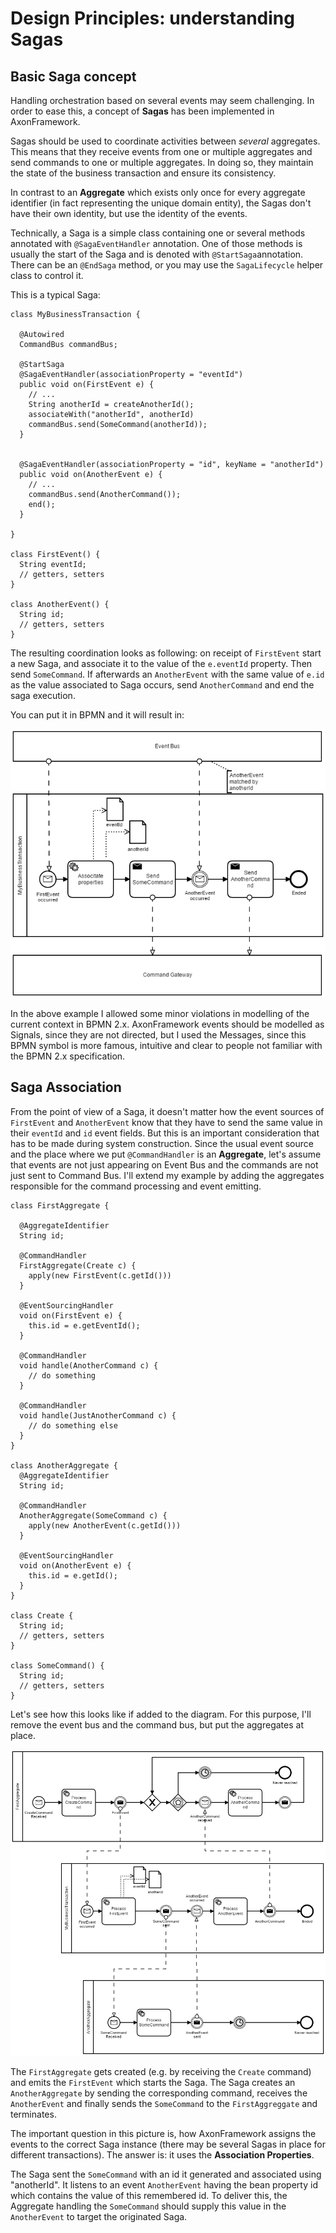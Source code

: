 # Design Principles: understanding Sagas

## Basic Saga concept

Handling orchestration based on several events may seem challenging. In order to ease this, a concept of **Sagas** has been implemented in AxonFramework.

Sagas should be used to coordinate activities between _several_ aggregates. This means that they receive events from one or multiple aggregates and send commands to one or multiple aggregates. In doing so, they maintain the state of the business transaction and ensure its consistency.

In contrast to an **Aggregate** which exists only once for every aggregate identifier \(in fact representing the unique domain entity\), the Sagas don't have their own identity, but use the identity of the events.

Technically, a Saga is a simple class containing one or several methods annotated with `@SagaEventHandler` annotation. One of those methods is usually the start of the Saga and is denoted with `@StartSaga`annotation. There can be an `@EndSaga` method, or you may use the `SagaLifecycle` helper class to control it.

This is a typical Saga:

```text
class MyBusinessTransaction {

  @Autowired
  CommandBus commandBus;

  @StartSaga
  @SagaEventHandler(associationProperty = "eventId")
  public void on(FirstEvent e) {
    // ...
    String anotherId = createAnotherId();
    associateWith("anotherId", anotherId)
    commandBus.send(SomeCommand(anotherId));
  }


  @SagaEventHandler(associationProperty = "id", keyName = "anotherId")
  public void on(AnotherEvent e) {
    // ...
    commandBus.send(AnotherCommand());
    end();
  }

}

class FirstEvent() {
  String eventId;
  // getters, setters
}

class AnotherEvent() {
  String id;
  // getters, setters
}
```

The resulting coordination looks as following: on receipt of `FirstEvent` start a new Saga, and associate it to the value of the `e.eventId` property. Then send `SomeCommand`. If afterwards an `AnotherEvent` with the same value of `e.id` as the value associated to Saga occurs, send `AnotherCommand` and end the saga execution.

You can put it in BPMN and it will result in:

![Saga Example](../.gitbook/assets/saga_example.png)

In the above example I allowed some minor violations in modelling of the current context in BPMN 2.x. AxonFramework events should be modelled as Signals, since they are not directed, but I used the Messages, since this BPMN symbol is more famous, intuitive and clear to people not familiar with the BPMN 2.x specification.

## Saga Association

From the point of view of a Saga, it doesn't matter how the event sources of `FirstEvent` and `AnotherEvent` know that they have to send the same value in their `eventId` and `id` event fields. But this is an important consideration that has to be made during system construction. Since the usual event source and the place where we put `@CommandHandler` is an **Aggregate**, let's assume that events are not just appearing on Event Bus and the commands are not just sent to Command Bus. I'll extend my example by adding the aggregates responsible for the command processing and event emitting.

```text
class FirstAggregate {

  @AggregateIdentifier
  String id;

  @CommandHandler
  FirstAggregate(Create c) {
    apply(new FirstEvent(c.getId()))
  }

  @EventSourcingHandler
  void on(FirstEvent e) {
    this.id = e.getEventId();
  }

  @CommandHandler
  void handle(AnotherCommand c) {
    // do something
  }  

  @CommandHandler
  void handle(JustAnotherCommand c) {
    // do something else
  }  
}

class AnotherAggregate {
  @AggregateIdentifier
  String id;

  @CommandHandler
  AnotherAggregate(SomeCommand c) {
    apply(new AnotherEvent(c.getId()))
  }

  @EventSourcingHandler
  void on(AnotherEvent e) {
    this.id = e.getId();
  }
}

class Create {
  String id;
  // getters, setters  
}

class SomeCommand() {
  String id;
  // getters, setters  
}
```

Let's see how this looks like if added to the diagram. For this purpose, I'll remove the event bus and the command bus, but put the aggregates at place.

![Extended Saga Example](../.gitbook/assets/saga_example_extended%20%281%29.png)

The `FirstAggregate` gets created \(e.g. by receiving the `Create` command\) and emits the `FirstEvent` which starts the Saga. The Saga creates an `AnotherAggregate` by sending the corresponding command, receives the `AnotherEvent` and finally sends the `SomeCommand` to the `FirstAggreggate` and terminates.

The important question in this picture is, how AxonFramework assigns the events to the correct Saga instance \(there may be several Sagas in place for different transactions\). The answer is: it uses the **Association Properties**.

The Saga sent the `SomeCommand` with an id it generated and associated using "anotherId". It listens to an event `AnotherEvent` having the bean property id which contains the value of this remembered id. To deliver this, the Aggregate handling the `SomeCommand` should supply this value in the `AnotherEvent` to target the originated Saga.

